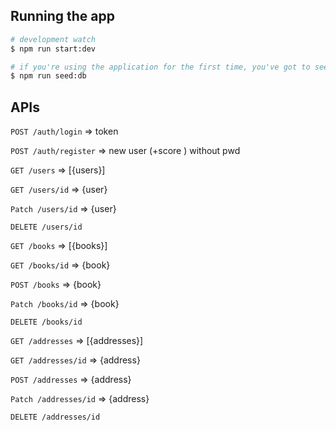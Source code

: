 ## Running the app

```bash
# development watch
$ npm run start:dev

# if you're using the application for the first time, you've got to seed the database
$ npm run seed:db
```

## APIs

```POST /auth/login``` 	=> token

```POST /auth/register``` 	=> new user (+score ) without pwd


```GET /users``` 		=> [{users}]

```GET /users/id``` 		=> {user}

```Patch /users/id```		=> {user}

```DELETE /users/id```


```GET /books```		=> [{books}]

```GET /books/id``` 		=> {book}

```POST /books```		=> {book}

```Patch /books/id```		=> {book}

```DELETE /books/id```


```GET /addresses```		=> [{addresses}]

```GET /addresses/id``` 	=> {address}

```POST /addresses```		=> {address}

```Patch /addresses/id```	=> {address}

```DELETE /addresses/id```
